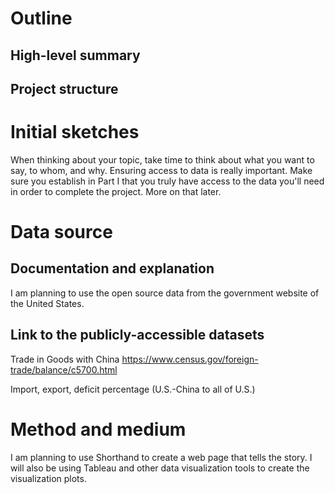 # Outline
## High-level summary


## Project structure

# Initial sketches

When thinking about your topic, take time to think about what you want to say, to whom, and why. 
Ensuring access to data is really important.  Make sure you establish in Part I that you truly have access to the data you'll need in order to complete the project.  More on that later. 


# Data source
## Documentation and explanation

I am planning to use the open source data from the government website of the United States.

## Link to the publicly-accessible datasets
Trade in Goods with China
https://www.census.gov/foreign-trade/balance/c5700.html

Import, export, deficit percentage (U.S.-China to all of U.S.)


# Method and medium
I am planning to use Shorthand to create a web page that tells the story. I will also be using Tableau and other data visualization tools to create the visualization plots.
